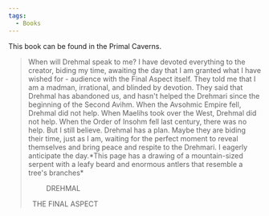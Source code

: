 ```yaml
---
tags:
  - Books
---
```


This book can be found in the Primal Caverns.

> When will Drehmal speak to me? I have devoted everything to the creator, biding my time, awaiting the day that I am granted what I have wished for - audience with the Final Aspect itself. They told me that I am a madman, irrational, and blinded by devotion. They said that Drehmal has abandoned us, and hasn't helped the Drehmari since the beginning of the Second Avihm. When the Avsohmic Empire fell, Drehmal did not help. When Maelihs took over the West, Drehmal did not help. When the Order of Insohm fell last century, there was no help. But I still believe. Drehmal has a plan. Maybe they are biding their time, just as I am, waiting for the perfect moment to reveal themselves and bring peace and respite to the Drehmari. I eagerly anticipate the day.\*This page has a drawing of a mountain-sized serpent with a leafy beard and enormous antlers that resemble a tree's branches\*
>
>          DREHMAL
>
>   THE FINAL ASPECT



